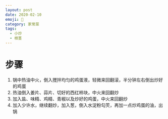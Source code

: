 ```yaml
---
layout: post
date: 2020-02-10
emoji: 🍅
category: 家常菜
tags:
  - 小炒
  - 根茎
---
```


# 步骤

1. 锅中热油中火，倒入搅拌均匀的鸡蛋液，轻微来回翻滚，半分钟左右倒出炒好的鸡蛋
2. 热油倒入姜片、蒜片、切好的西红柿块，中火来回翻炒
3. 加入盐、味精、鸡精、青椒以及炒好的鸡蛋，中火来回翻炒
4. 加入少许水，继续翻炒，加入葱，倒入水淀粉勾芡，再加一点炒鸡蛋的油，出锅